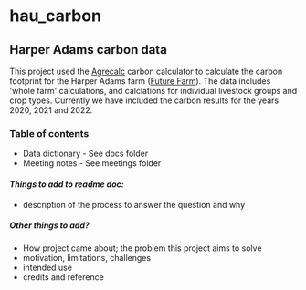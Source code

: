 # hau_carbon
## Harper Adams carbon data

This project used the [Agrecalc](https://www.agrecalc.com/) carbon calculator to calculate the carbon footprint for the Harper Adams farm ([Future Farm](https://futurefarm.zone/)). The data includes 'whole farm' calculations, and calclations for individual livestock groups and crop types. Currently we have included the carbon results for the years 2020, 2021 and 2022. 

### Table of contents
* Data dictionary - See docs folder   
* Meeting notes - See meetings folder

#### *Things to add to readme doc:*   
* description of the process to answer the question and why

##### *Other things to add?*
* How project came about; the problem this project aims to solve  
* motivation, limitations, challenges   
* intended use   
* credits and reference


